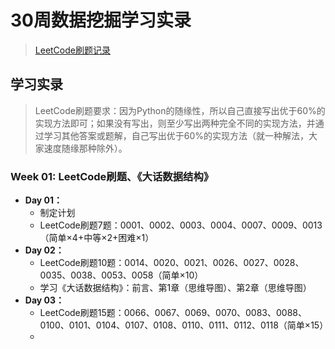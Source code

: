 # 30周数据挖掘学习实录

>[LeetCode刷题记录](https://github.com/ChangxingJiang/30-week-schedule/tree/master/LeetCode)

## 学习实录

> LeetCode刷题要求：因为Python的随缘性，所以自己直接写出优于60%的实现方法即可；如果没有写出，则至少写出两种完全不同的实现方法，并通过学习其他答案或题解，自己写出优于60%的实现方法（就一种解法，大家速度随缘那种除外）。

### Week 01: LeetCode刷题、《大话数据结构》

* **Day 01：**
  * 制定计划
  * LeetCode刷题7题：0001、0002、0003、0004、0007、0009、0013（简单×4+中等×2+困难×1）
* **Day 02：**
  * LeetCode刷题10题：0014、0020、0021、0026、0027、0028、0035、0038、0053、0058（简单×10）
  * 学习《大话数据结构》：前言、第1章（思维导图）、第2章（思维导图）
* **Day 03：**
  * LeetCode刷题15题：0066、0067、0069、0070、0083、0088、0100、0101、0104、0107、0108、0110、0111、0112、0118（简单×15）
  * 

